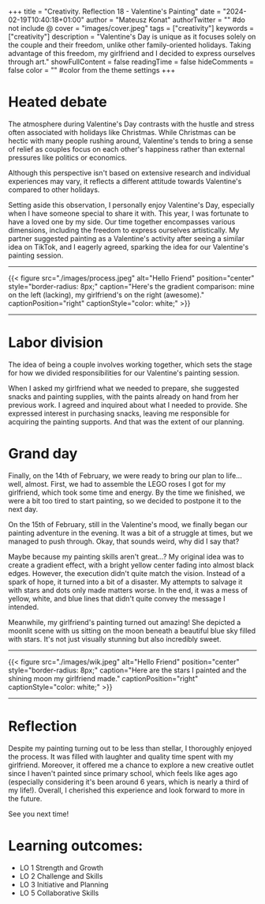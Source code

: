 +++
title = "Creativity. Reflection 18 - Valentine's Painting"
date = "2024-02-19T10:40:18+01:00"
author = "Mateusz Konat"
authorTwitter = "" #do not include @
cover = "images/cover.jpeg"
tags = ["creativity"]
keywords = ["creativity"]
description = "Valentine's Day is unique as it focuses solely on the couple and their freedom, unlike other family-oriented holidays. Taking advantage of this freedom, my girlfriend and I decided to express ourselves through art."
showFullContent = false
readingTime = false
hideComments = false
color = "" #color from the theme settings
+++

# Heated debate
The atmosphere during Valentine's Day contrasts with the hustle and stress often associated with holidays like Christmas. While Christmas can be hectic with many people rushing around, Valentine's tends to bring a sense of relief as couples focus on each other's happiness rather than external pressures like politics or economics.

Although this perspective isn't based on extensive research and individual experiences may vary, it reflects a different attitude towards Valentine's compared to other holidays.

Setting aside this observation, I personally enjoy Valentine's Day, especially when I have someone special to share it with. This year, I was fortunate to have a loved one by my side. Our time together encompasses various dimensions, including the freedom to express ourselves artistically. My partner suggested painting as a Valentine's activity after seeing a similar idea on TikTok, and I eagerly agreed, sparking the idea for our Valentine's painting session.

***
{{< figure src="./images/process.jpeg" alt="Hello Friend" position="center" style="border-radius: 8px;" caption="Here's the gradient comparison: mine on the left (lacking), my girlfriend's on the right (awesome)." captionPosition="right" captionStyle="color: white;" >}}
***

# Labor division
The idea of being a couple involves working together, which sets the stage for how we divided responsibilities for our Valentine's painting session. 

When I asked my girlfriend what we needed to prepare, she suggested snacks and painting supplies, with the paints already on hand from her previous work. I agreed and inquired about what I needed to provide. She expressed interest in purchasing snacks, leaving me responsible for acquiring the painting supports. And that was the extent of our planning.

# Grand day
Finally, on the 14th of February, we were ready to bring our plan to life... well, almost. First, we had to assemble the LEGO roses I got for my girlfriend, which took some time and energy. By the time we finished, we were a bit too tired to start painting, so we decided to postpone it to the next day.

On the 15th of February, still in the Valentine's mood, we finally began our painting adventure in the evening. It was a bit of a struggle at times, but we managed to push through. Okay, that sounds weird, why did I say that?

Maybe because my painting skills aren't great...? My original idea was to create a gradient effect, with a bright yellow center fading into almost black edges. However, the execution didn't quite match the vision. Instead of a spark of hope, it turned into a bit of a disaster. My attempts to salvage it with stars and dots only made matters worse. In the end, it was a mess of yellow, white, and blue lines that didn't quite convey the message I intended.

Meanwhile, my girlfriend's painting turned out amazing! She depicted a moonlit scene with us sitting on the moon beneath a beautiful blue sky filled with stars. It's not just visually stunning but also incredibly sweet.

***
{{< figure src="./images/wik.jpeg" alt="Hello Friend" position="center" style="border-radius: 8px;" caption="Here are the stars I painted and the shining moon my girlfriend made." captionPosition="right" captionStyle="color: white;" >}}
***

# Reflection
Despite my painting turning out to be less than stellar, I thoroughly enjoyed the process. It was filled with laughter and quality time spent with my girlfriend. Moreover, it offered me a chance to explore a new creative outlet since I haven't painted since primary school, which feels like ages ago (especially considering it's been around 6 years, which is nearly a third of my life!). Overall, I cherished this experience and look forward to more in the future.

See you next time!

# Learning outcomes:
- LO 1 Strength and Growth
- LO 2 Challenge and Skills
- LO 3 Initiative and Planning
- LO 5 Collaborative Skills
